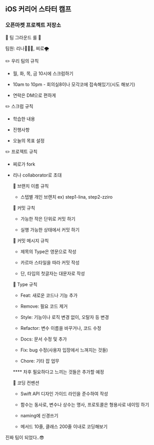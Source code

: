 ## iOS 커리어 스타터 캠프

### 오픈마켓 프로젝트 저장소

📝 팀 그라운드 룰 📝

팀원: 리나🧚🏻‍♀️, 찌로🌪

 

✏️ 우리 팀의 규칙

- 월, 화, 목, 금 10시에 스크럼하기

- 10am to 10pm - 회의실8이나 모각코에 접속해있기(시도 해보기)

- 연락은 DM으로 편하게

  

✏️ 스크럼 규칙

- 학습한 내용

- 진행사항

- 오늘의 목표 설정

 

✏️ 프로젝트 규칙

- 찌로가 fork

- 리나 collaborator로 초대

    🔎 브랜치 이름 규칙

    - 스텝별 개인 브랜치 ex) step1-lina, step2-zziro

 

    🔎 커밋 규칙

    - 가능한 작은 단위로 커밋 하기 

    - 실행 가능한 상태에서 커밋 하기

 

    🔎 커밋 메시지 규칙

    - 제목의 Type은 영문으로 작성

    - 카르마 스타일을 따라 커밋 작성

    - 단, 타입의 첫글자는 대문자로 작성

 

    🔎 Type 규칙

    - Feat: 새로운 코드나 기능 추가

    - Remove: 필요 코드 제거

    - Style: 기능이나 로직 변경 없이, 오탈자 등 변경

    - Refactor: 변수 이름을 바꾸거나, 코드 수정

    - Docs: 문서 수정 및 추가

    - Fix: bug 수정(사용자 입장에서 느껴지는 것들)

    - Chore: 기타 잡 업무

    **** 차후 필요하다고 느끼는 것들은 추가할 예정

 

    🔎 코딩 컨벤션

    - Swift API 디자인 가이드 라인을 준수하여 작성

    - 함수는 동사로, 변수나 상수는 명사, 프로토콜은 형용사로 네이밍 하기

    - naming에 신경쓰기

    - 메서드 10줄, 클래스 200줄 이내로 코딩해보기



진짜 팀이 되었다..😎
